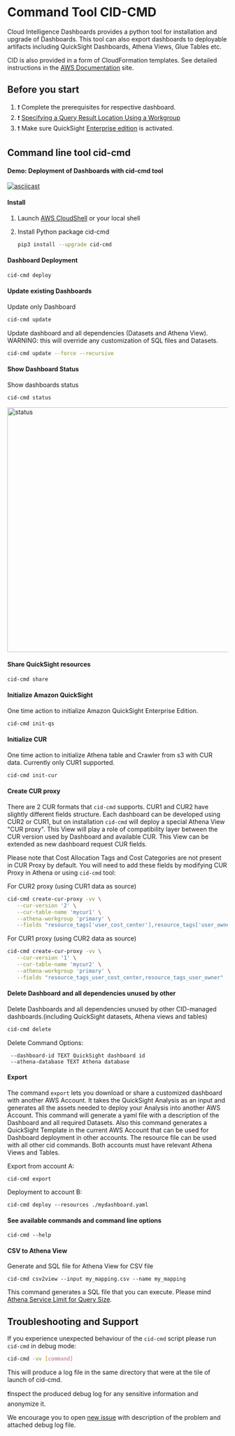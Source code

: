 # Command Tool CID-CMD

Cloud Intelligence Dashboards provides a python tool for installation and upgrade of Dashboards. This tool can also export dashboards to deployable artifacts including QuickSight Dashboards, Athena Views, Glue Tables etc.

CID is also provided in a form of CloudFormation templates. See detailed instructions in the [AWS Documentation](https://docs.aws.amazon.com/guidance/latest/cloud-intelligence-dashboards/deployment-in-global-regions.html) site.


## Before you start
1. :heavy_exclamation_mark: Complete the prerequisites for respective dashboard.
2. :heavy_exclamation_mark: [Specifying a Query Result Location Using a Workgroup](https://docs.aws.amazon.com/athena/latest/ug/querying.html#query-results-specify-location-workgroup)
3. :heavy_exclamation_mark: Make sure QuickSight [Enterprise edition](https://aws.amazon.com/premiumsupport/knowledge-center/quicksight-enterprise-account/) is activated.

## Command line tool cid-cmd

#### Demo: Deployment of Dashboards with cid-cmd tool

   [![asciicast](https://asciinema.org/a/467770.svg)](https://asciinema.org/a/467770)

#### Install

1. Launch [AWS CloudShell](https://console.aws.amazon.com/cloudshell/home) or your local shell

2. Install Python package cid-cmd
    ```bash
    pip3 install --upgrade cid-cmd
    ```

#### Dashboard Deployment

```bash
cid-cmd deploy
```


#### Update existing Dashboards
Update only Dashboard
```bash
cid-cmd update
```
Update dashboard and all dependencies (Datasets and Athena View). WARNING: this will override any customization of SQL files and Datasets.
```bash
cid-cmd update --force --recursive
```

#### Show Dashboard Status
Show dashboards status

```bash
cid-cmd status
```
[<img width="558" alt="status" src="https://github.com/aws-samples/aws-cudos-framework-deployment/assets/82834333/cae2015f-0f81-4593-80b3-c67ec1200fcd">](https://www.youtube.com/watch?v=ivr1MoGaApM)


####  Share QuickSight resources
```bash
cid-cmd share
```

#### Initialize Amazon QuickSight
One time action to initialize Amazon QuickSight Enterprise Edition.

```bash
cid-cmd init-qs
```

#### Initialize CUR
One time action to initialize Athena table and Crawler from s3 with CUR data. Currently only CUR1 supported.

```bash
cid-cmd init-cur
```

#### Create CUR proxy
There are 2 CUR formats that `cid-cmd` supports. CUR1 and CUR2 have slightly different fields structure. Each dashboard can be developed using CUR2 or CUR1, but on installation `cid-cmd` will deploy a special Athena View "CUR proxy". This View will play a role of compatibility layer between the CUR version used by Dashboard and available CUR. This View can be extended as new dashboard request CUR fields.

Please note that Cost Allocation Tags and Cost Categories are not present in CUR Proxy by default. You will need to add these fields by modifying CUR Proxy in Athena or using `cid-cmd` tool:

For CUR2 proxy (using CUR1 data as source)
```bash
cid-cmd create-cur-proxy -vv \
   --cur-version '2' \
   --cur-table-name 'mycur1' \
   --athena-workgroup 'primary' \
   --fields "resource_tags['user_cost_center'],resource_tags['user_owner']"
```

For CUR1 proxy (using CUR2 data as source)
```bash
cid-cmd create-cur-proxy -vv \
   --cur-version '1' \
   --cur-table-name 'mycur2' \
   --athena-workgroup 'primary' \
   --fields "resource_tags_user_cost_center,resource_tags_user_owner"
```


#### Delete Dashboard and all dependencies unused by other
Delete Dashboards and all dependencies unused by other CID-managed dashboards.(including QuickSight datasets, Athena views and tables)
```bash
cid-cmd delete
```

Delete Command Options:
```
 --dashboard-id TEXT QuickSight dashboard id
 --athena-database TEXT Athena database
```

#### Export
The command `export` lets you download or share a customized dashboard with another AWS Account. It takes the QuickSight Analysis as an input and generates all the assets needed to deploy your Analysis into another AWS Account. This command will generate a yaml file with a description of the Dashboard and all required Datasets. Also this command generates a QuickSight Template in the current AWS Account that can be used for Dashboard deployment in other accounts. The resource file can be used with all other cid commands. Both accounts must have relevant Athena Views and Tables.

Export from account A:
```
cid-cmd export
```

Deployment to account B:
```
cid-cmd deploy --resources ./mydashboard.yaml
```

#### See available commands and command line options
```
cid-cmd --help
```

#### CSV to Athena View
Generate and SQL file for Athena View for CSV file

```
cid-cmd csv2view --input my_mapping.csv --name my_mapping
```
This command generates a SQL file that you can execute. Please mind [Athena Service Limit for Query Size](https://docs.aws.amazon.com/athena/latest/ug/service-limits.html#service-limits-query-string-length).



## Troubleshooting and Support
If you experience unexpected behaviour of the `cid-cmd` script please run `cid-cmd` in debug mode:

```bash
cid-cmd -vv [command]
```
    
This will produce a log file in the same directory that were at the tile of launch of cid-cmd. 

:heavy_exclamation_mark:Inspect the produced debug log for any sensitive information and anonymize it.

We encourage you to open [new issue](https://github.com/aws-samples/aws-cudos-framework-deployment/issues/new) with description of the problem and attached debug log file.

